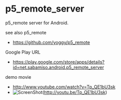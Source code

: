 p5_remote_server
============

p5_remote server for Android.

see also p5_remote
  * https://github.com/yoggy/p5_remote

Google Play URL
  * https://play.google.com/store/apps/details?id=net.sabamiso.android.p5_remote_server

demo movie
  * http://www.youtube.com/watch?v=Tp_QE1bU3sk
  * ![ScreenShot](https://raw.github.com/yoggy/p5_remote_server/master/movie_screenshot.jpg)(http://youtu.be/Tp_QE1bU3sk)
